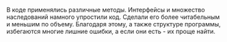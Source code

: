 В коде применялись различные методы. Интерфейсы и множество наследований намного упростили код.
Сделали его более читабельным и меньшим по объему. Благодаря этому, а также структуре программы,
избегаются многие лишние ошибки, а если они есть - их проще найти.
